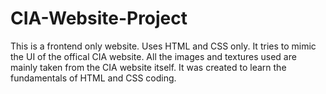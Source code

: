 # CIA-Website-Project
This is a frontend only website. Uses HTML and CSS only.
It tries to mimic the UI of the offical CIA website. All the images and textures used are mainly taken from the CIA website itself.
It was created to learn the fundamentals of HTML and CSS coding.

